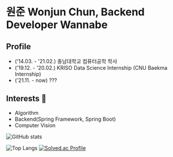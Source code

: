 <!--
### Hi there 👋


**WonjunChun/WonjunChun** is a ✨ _special_ ✨ repository because its `README.md` (this file) appears on your GitHub profile.


Backend Developer Wannabe

- 🔭 I’m currently working on ...
- 🌱 I’m currently learning Spring Boot, Algorithm, etc.
- 👯 I’m looking to collaborate on web service development.
- 🤔 I’m looking for help with ...
- 💬 Ask me about ...
- 📫 How to reach me: chunjh1103@naver.com / semaphore@kakao.com
- 😄 Pronouns: ...
- ⚡ Fun fact: ...
-->
# 원준 Wonjun Chun, Backend Developer Wannabe
## Profile
- ('14.03. - '21.02.) 충남대학교 컴퓨터공학 학사
- ('19.12. - '20.02.) KRISO Data Science Internship (CNU Baekma Internship)
- ('21.11. - now) ???


## Interests 👀
- Algorithm
- Backend(Spring Framework, Spring Boot)
- Computer Vision

![GitHub stats](https://github-readme-stats.vercel.app/api?username=WonjunChun&show_icons=true&theme=tokyonight)

![Top Langs](https://github-readme-stats.vercel.app/api/top-langs/?username=WonjunChun&theme=tokyonight)
[![Solved.ac Profile](http://mazassumnida.wtf/api/v2/generate_badge?boj=chunjh1103)](https://solved.ac/chunjh1103/)
